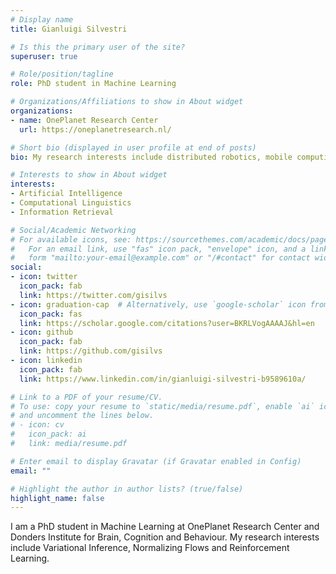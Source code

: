```yaml
---
# Display name
title: Gianluigi Silvestri

# Is this the primary user of the site?
superuser: true

# Role/position/tagline
role: PhD student in Machine Learning

# Organizations/Affiliations to show in About widget
organizations:
- name: OnePlanet Research Center
  url: https://oneplanetresearch.nl/

# Short bio (displayed in user profile at end of posts)
bio: My research interests include distributed robotics, mobile computing and programmable matter.

# Interests to show in About widget
interests:
- Artificial Intelligence
- Computational Linguistics
- Information Retrieval

# Social/Academic Networking
# For available icons, see: https://sourcethemes.com/academic/docs/page-builder/#icons
#   For an email link, use "fas" icon pack, "envelope" icon, and a link in the
#   form "mailto:your-email@example.com" or "/#contact" for contact widget.
social:
- icon: twitter
  icon_pack: fab
  link: https://twitter.com/gisilvs
- icon: graduation-cap  # Alternatively, use `google-scholar` icon from `ai` icon pack
  icon_pack: fas
  link: https://scholar.google.com/citations?user=BKRLVogAAAAJ&hl=en
- icon: github
  icon_pack: fab
  link: https://github.com/gisilvs
- icon: linkedin
  icon_pack: fab
  link: https://www.linkedin.com/in/gianluigi-silvestri-b9589610a/

# Link to a PDF of your resume/CV.
# To use: copy your resume to `static/media/resume.pdf`, enable `ai` icons in `params.toml`, 
# and uncomment the lines below.
# - icon: cv
#   icon_pack: ai
#   link: media/resume.pdf

# Enter email to display Gravatar (if Gravatar enabled in Config)
email: ""

# Highlight the author in author lists? (true/false)
highlight_name: false
---
```


I am a PhD student in Machine Learning at OnePlanet Research Center and Donders Institute for Brain, Cognition and Behaviour. My research interests include Variational Inference, Normalizing Flows and Reinforcement Learning.
